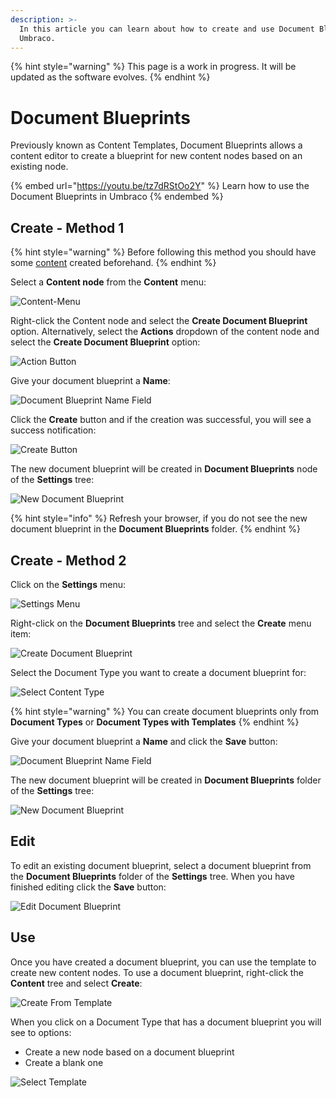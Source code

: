 ```yaml
---
description: >-
  In this article you can learn about how to create and use Document Blueprints in
  Umbraco.
---
```


{% hint style="warning" %}
This page is a work in progress. It will be updated as the software evolves.
{% endhint %}

# Document Blueprints

Previously known as Content Templates, Document Blueprints allows a content editor to create a blueprint for new content nodes based on an existing node.

{% embed url="<https://youtu.be/tz7dRStOo2Y>" %}
Learn how to use the Document Blueprints in Umbraco
{% endembed %}

## Create - Method 1

{% hint style="warning" %}
Before following this method you should have some [content](../data/defining-content/#3.-creating-the-content) created beforehand.
{% endhint %}

Select a **Content node** from the **Content** menu:

![Content-Menu](images/content-menu.png)

Right-click the Content node and select the **Create Document Blueprint** option. Alternatively, select the **Actions** dropdown of the content node and select the **Create Document Blueprint** option:

![Action Button](images/action-menu.png)

Give your document blueprint a **Name**:

![Document Blueprint Name Field](images/Name-Content-Template.png)

Click the **Create** button and if the creation was successful, you will see a success notification:

![Create Button](images/Save-Content-Template.png)

The new document blueprint will be created in **Document Blueprints** node of the **Settings** tree:

![New Document Blueprint](images/Find-Content-Template.png)


{% hint style="info" %}
Refresh your browser, if you do not see the new document blueprint in the **Document Blueprints** folder.
{% endhint %}

## Create - Method 2

Click on the **Settings** menu:

![Settings Menu](images/Settings-Menu.png)

Right-click on the **Document Blueprints** tree and select the **Create** menu item:

![Create Document Blueprint](images/Create-Content-Template.png)

Select the Document Type you want to create a document blueprint for:

![Select Content Type](images/Content-Type.png)

{% hint style="warning" %}
You can create document blueprints only from **Document Types** or **Document Types with Templates**
{% endhint %}

Give your document blueprint a **Name** and click the **Save** button:

![Document Blueprint Name Field](images/Save-Template.png)

The new document blueprint will be created in **Document Blueprints** folder of the **Settings** tree:

![New Document Blueprint](images/Find-Template.png)

## Edit

To edit an existing document blueprint, select a document blueprint from the **Document Blueprints** folder of the **Settings** tree. When you have finished editing click the **Save** button:

![Edit Document Blueprint](images/Edit-Content-Template.png)

## Use

Once you have created a document blueprint, you can use the template to create new content nodes. To use a document blueprint, right-click the **Content** tree and select **Create**:

![Create From Template](images/Create-From-Template.png)

When you click on a Document Type that has a document blueprint you will see to options:

* Create a new node based on a document blueprint
* Create a blank one

![Select Template](images/Select-Template.png)

